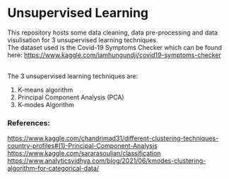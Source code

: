 # Unsupervised Learning

This repository hosts some data cleaning, data pre-processing and data visulisation for 3 unsupervised learning techniques. <br>
The dataset used is the Covid-19 Symptoms Checker which can be found here:  https://www.kaggle.com/iamhungundji/covid19-symptoms-checker <br>

<br>
The 3 unsupervised learning techniques are: </br>
	<ol>
	<li> K-means algorithm </li>
	<li> Principal Component Analysis (PCA) </li>
	<li> K-modes Algorithm </li>
	</ol>
	
### References:
<https://www.kaggle.com/chandrimad31/different-clustering-techniques-country-profiles#(1)-Principal-Component-Analysis>
<https://www.kaggle.com/sararasoulian/classification>
<https://www.analyticsvidhya.com/blog/2021/06/kmodes-clustering-algorithm-for-categorical-data/>
